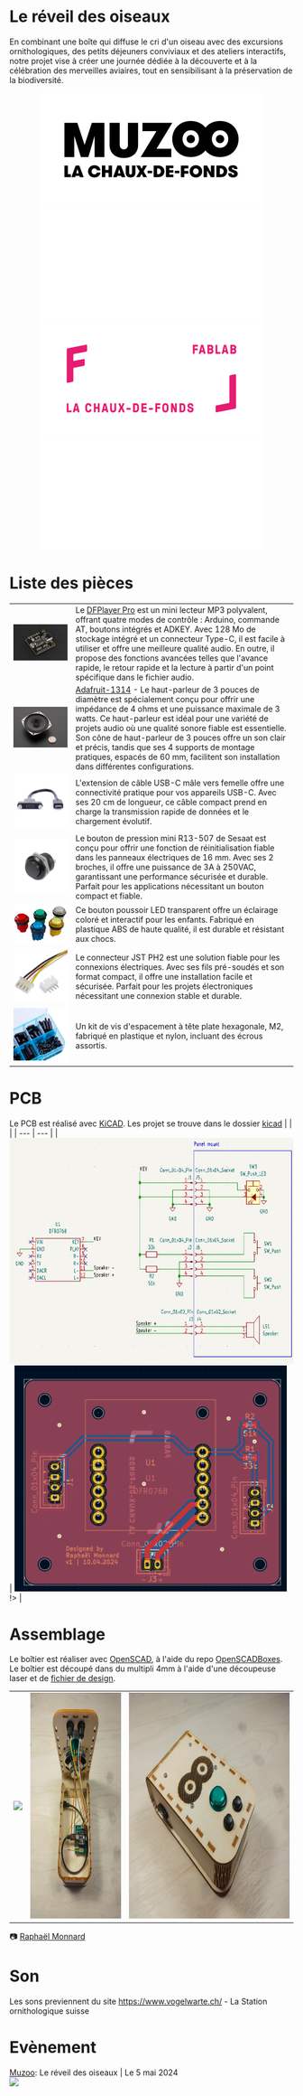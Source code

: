 # Le réveil des oiseaux
En combinant une boîte qui diffuse le cri d'un oiseau avec des excursions ornithologiques, des petits déjeuners conviviaux et des ateliers interactifs, notre projet vise à créer une journée dédiée à la découverte et à la célébration des merveilles aviaires, tout en sensibilisant à la préservation de la biodiversité.

<div align="center">
<img src="./images/muzoo_light.png#gh-light-mode-only" alt="Muzoo"/>
<img src="./images/muzoo_dark.png#gh-dark-mode-only" alt="Muzoo"/>
<img src="./images/fl_light.png#gh-light-mode-only" alt="Muzoo">
<img src="./images/fl_dark.png#gh-dark-mode-only" alt="Muzoo">
</div>

# Liste des pièces
| | |
| ----------- | ----------- |
|![DFPlayer](./images/DFPlayer.jpg)|Le [DFPlayer Pro](https://wiki.dfrobot.com/DFPlayer_PRO_SKU_DFR0768) est un mini lecteur MP3 polyvalent, offrant quatre modes de contrôle : Arduino, commande AT, boutons intégrés et ADKEY. Avec 128 Mo de stockage intégré et un connecteur Type-C, il est facile à utiliser et offre une meilleure qualité audio. En outre, il propose des fonctions avancées telles que l'avance rapide, le retour rapide et la lecture à partir d'un point spécifique dans le fichier audio.
|![HP](./images/1314.jpg)| [Adafruit-1314](https://www.adafruit.com/product/1314) - Le haut-parleur de 3 pouces de diamètre est spécialement conçu pour offrir une impédance de 4 ohms et une puissance maximale de 3 watts. Ce haut-parleur est idéal pour une variété de projets audio où une qualité sonore fiable est essentielle. Son cône de haut-parleur de 3 pouces offre un son clair et précis, tandis que ses 4 supports de montage pratiques, espacés de 60 mm, facilitent son installation dans différentes configurations.
|![Interface-USB](./images/usb.jpg)|L'extension de câble USB-C mâle vers femelle offre une connectivité pratique pour vos appareils USB-C. Avec ses 20 cm de longueur, ce câble compact prend en charge la transmission rapide de données et le chargement évolutif.
|![Bouton-arcade](./images/R13-507.jpg)|Le bouton de pression mini R13-507 de Sesaat est conçu pour offrir une fonction de réinitialisation fiable dans les panneaux électriques de 16 mm. Avec ses 2 broches, il offre une puissance de 3A à 250VAC, garantissant une performance sécurisée et durable. Parfait pour les applications nécessitant un bouton compact et fiable.
|![bouton_led](./images/bouton_led.jpg)|Ce bouton poussoir LED transparent offre un éclairage coloré et interactif pour les enfants. Fabriqué en plastique ABS de haute qualité, il est durable et résistant aux chocs.
|![jst](./images/jst.jpg)|Le connecteur JST PH2 est une solution fiable pour les connexions électriques. Avec ses fils pré-soudés et son format compact, il offre une installation facile et sécurisée. Parfait pour les projets électroniques nécessitant une connexion stable et durable.
|![spacers](./images/spacers.png)| Un kit de vis d'espacement à tête plate hexagonale, M2, fabriqué en plastique et nylon, incluant des écrous assortis.

# PCB
Le PCB est réalisé avec [KiCAD](https://www.kicad.org/). Les projet se trouve dans le dossier [kicad](./kicad)
| | |
| --- | --- |
| <img src="./images/schema.png" height="400">| <img src="./images/footprint.png" height="400">!> |

# Assemblage
Le boîtier est réaliser avec [OpenSCAD](https://openscad.org/), à l'aide du repo [OpenSCADBoxes](https://github.com/daci6920/OpenSCADBoxes/tree/master). Le boîtier est découpé dans du multipli 4mm à l'aide d'une découpeuse laser et de [fichier de design](./enclosure/box.svg).

| | | | 
| --- | --- | --- |
| <img src="./images/assembly1.jpg" height="400">| <img src="./images/assembly2.jpg" height="400">  | <img src="./images/assembly3.jpg" height="400">|

:camera: [Raphaël Monnard](https://github.com/raphaelmonnard/)

# Son
Les sons previennent du site https://www.vogelwarte.ch/ - La Station ornithologique suisse

# Evènement
[Muzoo](https://muzoo.ch/evenement/reveil-oiseaux-2024/): Le réveil des oiseaux | Le 5 mai 2024  
<img src="https://muzoo.ch/wp-content/uploads/2024/03/RdO_2024-1448x2048-1.jpg " width="300">